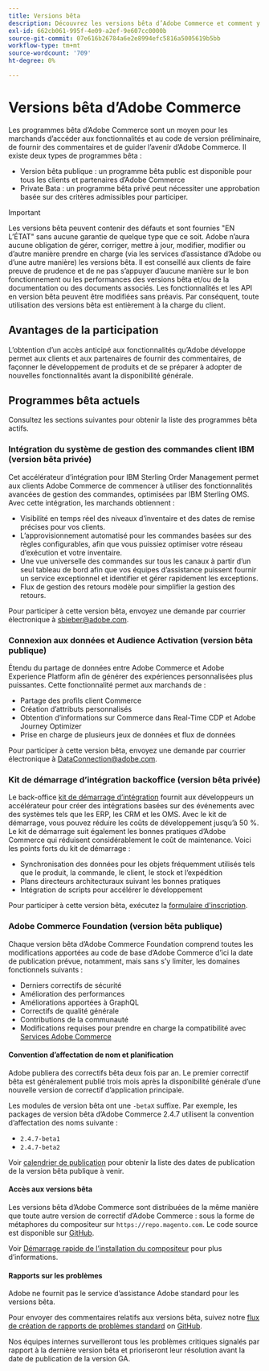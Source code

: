 ```yaml
---
title: Versions bêta
description: Découvrez les versions bêta d’Adobe Commerce et comment y participer.
exl-id: 662cb061-995f-4e09-a2ef-9e607cc0000b
source-git-commit: 07e616b26784a6e2e8994efc5816a5005619b5bb
workflow-type: tm+mt
source-wordcount: '709'
ht-degree: 0%

---
```


# Versions bêta d’Adobe Commerce

Les programmes bêta d’Adobe Commerce sont un moyen pour les marchands d’accéder aux fonctionnalités et au code de version préliminaire, de fournir des commentaires et de guider l’avenir d’Adobe Commerce. Il existe deux types de programmes bêta :

- Version bêta publique : un programme bêta public est disponible pour tous les clients et partenaires d’Adobe Commerce
- Private Bata : un programme bêta privé peut nécessiter une approbation basée sur des critères admissibles pour participer.

>[!IMPORTANT]
>
>Les versions bêta peuvent contenir des défauts et sont fournies &quot;EN L’ÉTAT&quot; sans aucune garantie de quelque type que ce soit. Adobe n’aura aucune obligation de gérer, corriger, mettre à jour, modifier, modifier ou d’autre manière prendre en charge (via les services d’assistance d’Adobe ou d’une autre manière) les versions bêta. Il est conseillé aux clients de faire preuve de prudence et de ne pas s’appuyer d’aucune manière sur le bon fonctionnement ou les performances des versions bêta et/ou de la documentation ou des documents associés. Les fonctionnalités et les API en version bêta peuvent être modifiées sans préavis. Par conséquent, toute utilisation des versions bêta est entièrement à la charge du client.

## Avantages de la participation

L’obtention d’un accès anticipé aux fonctionnalités qu’Adobe développe permet aux clients et aux partenaires de fournir des commentaires, de façonner le développement de produits et de se préparer à adopter de nouvelles fonctionnalités avant la disponibilité générale.

## Programmes bêta actuels

Consultez les sections suivantes pour obtenir la liste des programmes bêta actifs.

### Intégration du système de gestion des commandes client IBM (version bêta privée)

Cet accélérateur d’intégration pour IBM Sterling Order Management permet aux clients Adobe Commerce de commencer à utiliser des fonctionnalités avancées de gestion des commandes, optimisées par IBM Sterling OMS. Avec cette intégration, les marchands obtiennent :
- Visibilité en temps réel des niveaux d’inventaire et des dates de remise précises pour vos clients.
- L’approvisionnement automatisé pour les commandes basées sur des règles configurables, afin que vous puissiez optimiser votre réseau d’exécution et votre inventaire.
- Une vue universelle des commandes sur tous les canaux à partir d’un seul tableau de bord afin que vos équipes d’assistance puissent fournir un service exceptionnel et identifier et gérer rapidement les exceptions.
- Flux de gestion des retours modèle pour simplifier la gestion des retours.

Pour participer à cette version bêta, envoyez une demande par courrier électronique à [sbieber@adobe.com](mailto:sbieber@adobe.com).

### Connexion aux données et Audience Activation (version bêta publique)

Étendu du partage de données entre Adobe Commerce et Adobe Experience Platform afin de générer des expériences personnalisées plus puissantes. Cette fonctionnalité permet aux marchands de :
- Partage des profils client Commerce
- Création d’attributs personnalisés
- Obtention d’informations sur Commerce dans Real-Time CDP et Adobe Journey Optimizer
- Prise en charge de plusieurs jeux de données et flux de données

Pour participer à cette version bêta, envoyez une demande par courrier électronique à [DataConnection@adobe.com](mailto:DataConnection@adobe.com).

### Kit de démarrage d’intégration backoffice (version bêta privée)

Le back-office [kit de démarrage d’intégration](https://developer-stage.adobe.com/commerce/extensibility/app-development/starter-kit/) fournit aux développeurs un accélérateur pour créer des intégrations basées sur des événements avec des systèmes tels que les ERP, les CRM et les OMS. Avec le kit de démarrage, vous pouvez réduire les coûts de développement jusqu’à 50 %. Le kit de démarrage suit également les bonnes pratiques d’Adobe Commerce qui réduisent considérablement le coût de maintenance. Voici les points forts du kit de démarrage :
- Synchronisation des données pour les objets fréquemment utilisés tels que le produit, la commande, le client, le stock et l’expédition
- Plans directeurs architecturaux suivant les bonnes pratiques
- Intégration de scripts pour accélérer le développement

Pour participer à cette version bêta, exécutez la [formulaire d&#39;inscription](https://forms.office.com/r/YbYArqE3DT).

### Adobe Commerce Foundation (version bêta publique)

Chaque version bêta d’Adobe Commerce Foundation comprend toutes les modifications apportées au code de base d’Adobe Commerce d’ici la date de publication prévue, notamment, mais sans s’y limiter, les domaines fonctionnels suivants :

- Derniers correctifs de sécurité
- Amélioration des performances
- Améliorations apportées à GraphQL
- Correctifs de qualité générale
- Contributions de la communauté
- Modifications requises pour prendre en charge la compatibilité avec [Services Adobe Commerce](https://experienceleague.adobe.com/docs/commerce-merchant-services/user-guides/home.html)

#### Convention d’affectation de nom et planification

Adobe publiera des correctifs bêta deux fois par an. Le premier correctif bêta est généralement publié trois mois après la disponibilité générale d’une nouvelle version de correctif d’application principale.

Les modules de version bêta ont une `-betaX` suffixe. Par exemple, les packages de version bêta d’Adobe Commerce 2.4.7 utilisent la convention d’affectation des noms suivante :

- `2.4.7-beta1`
- `2.4.7-beta2`

Voir [calendrier de publication](schedule.md) pour obtenir la liste des dates de publication de la version bêta publique à venir.


#### Accès aux versions bêta

Les versions bêta d’Adobe Commerce sont distribuées de la même manière que toute autre version de correctif d’Adobe Commerce : sous la forme de métaphores du compositeur sur `https://repo.magento.com`. Le code source est disponible sur [GitHub](https://github.com/magento/magento2).

Voir [Démarrage rapide de l’installation du compositeur](../installation/composer.md) pour plus d’informations.

#### Rapports sur les problèmes

Adobe ne fournit pas le service d’assistance Adobe standard pour les versions bêta.

Pour envoyer des commentaires relatifs aux versions bêta, suivez notre [flux de création de rapports de problèmes standard](https://developer.adobe.com/commerce/contributor/guides/code-contributions/) on [GitHub](https://github.com/magento/magento2).

Nos équipes internes surveilleront tous les problèmes critiques signalés par rapport à la dernière version bêta et prioriseront leur résolution avant la date de publication de la version GA.
